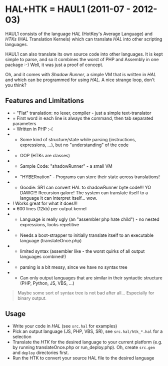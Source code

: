 # HAL+HTK = HAUL1 (2011-07 - 2012-03)
HAUL1 consists of the language *HAL* (HotKey's Average Language) and *HTKs* (HAL Translation Kernels) which can translate *HAL* into other scripting languages.

HAUL1 can also translate its own source code into other languages. It is kept simple to parse, and so it combines the worst of PHP and Assembly in one package :-) Well, it was just a proof of concept.

Oh, and it comes with *Shadow Runner*, a simple VM that is written in *HAL* and which can be programmed for using *HAL*. A nice strange loop, don't you think?

## Features and Limitations
* = "Flat" translation: no lexer, compiler - just a simple text-translator
* = First word in each line is always the command, then tab separated parameters
* = Written in PHP :-(
* + Some kind of structure/state while parsing (instructions, expressions, ...), but no "understanding" of the code
* + OOP (HTKs are classes)
* + Sample Code: "shadowRunner" - a small VM
* + "HYBERnation" - Programs can store their state across translations!
* + Goodie: SR1 can convert HAL to shadowRunner byte code!!! YO DAWG!!! Recursion galore! The system can translate itself to a language it can interpret itself... wow.
* ! Works great for what it does!!!
* = 600 lines (12kb) per output kernel
* - Language is really ugly (an "assembler php hate child") - no nested expressions, looks repetitive
* - Needs a boot-strapper to initially translate itself to an executable language (translateOnce.php)
* - limited syntax (assembler like - the worst quirks of all output languages combined!)
* - parsing is a bit messy, since we have no syntax tree
* - Can only output languages that are similar in their syntactic structure (PHP, Python, JS, VBS, ...)
> Maybe some sort of syntax tree is not bad after all... Especially for binary output.


## Usage
* Write your code in *HAL* (see `src.hal` for examples)
* Pick an output language (JS, PHP, VBS, SR), see `src.hal/htk_*.hal` for a selection
* Translate the *HTK* for the desired language to your current platform (e.g. by running translateOnce.php or run_deploy.php). Oh, create `src.gen` and `deploy` directories first.
* Run the HTK to convert your source HAL file to the desired language